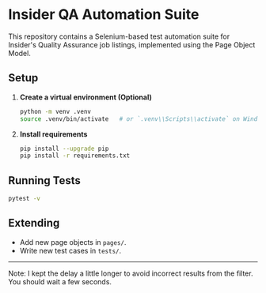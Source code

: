 # Insider QA Automation Suite

This repository contains a Selenium-based test automation suite for Insider's
Quality Assurance job listings, implemented using the Page Object Model.

## Setup

1. **Create a virtual environment (Optional)**
   ```bash
   python -m venv .venv
   source .venv/bin/activate   # or `.venv\\Scripts\\activate` on Windows
   ```

2. **Install requirements**
   ```bash
   pip install --upgrade pip
   pip install -r requirements.txt
   ```

## Running Tests

```bash
pytest -v
```

## Extending

- Add new page objects in `pages/`.
- Write new test cases in `tests/`.

---

Note: I kept the delay a little longer to avoid incorrect results from the filter. You should wait a few seconds.
